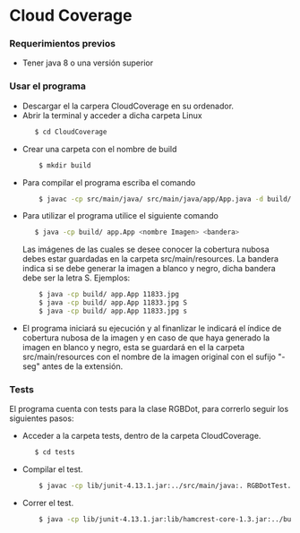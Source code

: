 # Cloud Coverage

### Requerimientos previos

  - Tener java 8 o una versión superior

### Usar el programa
  - Descargar el la carpera CloudCoverage en su ordenador.
  - Abrir la terminal y acceder a dicha carpeta
    Linux
     ```sh
        $ cd CloudCoverage
      ```
   - Crear una carpeta con el nombre de build
        ```sh
            $ mkdir build
        ```
  - Para compilar el programa escriba el comando
    ```sh
        $ javac -cp src/main/java/ src/main/java/app/App.java -d build/
    ```
 - Para utilizar el programa utilice el siguiente comando
     ```sh
        $ java -cp build/ app.App <nombre Imagen> <bandera>
    ```
    Las imágenes de las cuales se desee conocer la cobertura nubosa debes estar guardadas en la carpeta src/main/resources.
    La bandera indica si se debe generar la imagen a blanco y negro, dicha bandera debe ser la letra S.
    Ejemplos:
    ```sh
        $ java -cp build/ app.App 11833.jpg
        $ java -cp build/ app.App 11833.jpg S
        $ java -cp build/ app.App 11833.jpg s
    ```  
 - El programa iniciará su ejecución y al finanlizar le indicará el índice de cobertura nubosa de la imagen y en caso de que haya generado la imagen en blanco y negro, esta se guardará en el la carpeta src/main/resources con el nombre de la imagen original con el sufijo "-seg" antes de la extensión.
### Tests
El programa cuenta con tests para la clase RGBDot, para correrlo seguir los siguientes pasos:
  - Acceder a la carpeta tests, dentro de la carpeta CloudCoverage.
     ```sh
        $ cd tests
      ```
  - Compilar el test.
    ```sh
        $ javac -cp lib/junit-4.13.1.jar:../src/main/java:. RGBDotTest.java
    ```
  - Correr el test.
    ```sh
        $ java -cp lib/junit-4.13.1.jar:lib/hamcrest-core-1.3.jar:../build:. org.junit.runner.JUnitCore RGBDotTest
    ```
